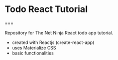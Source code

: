 # Todo React Tutorial

===

Repository for The Net Ninja React todo app tutorial.

* created with Reactjs (create-react-app)
* uses Materialize CSS
* basic functionalities
